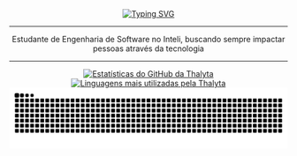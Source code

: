 <div align="center">
  <a href="https://git.io/typing-svg">
    <img src="https://readme-typing-svg.demolab.com?font=Fira+Code&weight=500&size=22&pause=1000&color=FF00F6&center=true&vCenter=true&random=false&width=524&lines=%E2%8A%B9+Welcome+to+my+profile!+%CB%99%E1%B5%95%CB%99+%E2%8A%B9+" alt="Typing SVG">
  </a>
</div>

---

<p align="center">Estudante de Engenharia de Software no Inteli, buscando sempre impactar pessoas através da tecnologia</p>

---

<div align="center">
  <a href="https://www.linkedin.com/in/thalyta-viana/" target="_blank">
    <img height="180em" src="https://github-readme-stats.vercel.app/api?username=thalytaviana&hide=stars,prs&show_icons=true&theme=jolly" alt="Estatísticas do GitHub da Thalyta"/>
  </a>
  <a href="https://github.com/thalytaviana" target="_blank">
    <img height="180em" src="https://github-readme-stats.vercel.app/api/top-langs/?username=thalytaviana&theme=jolly&layout=compact" alt="Linguagens mais utilizadas pela Thalyta"/>
  </a>
</div>

<div align="center">
  <img src="https://github.com/thalytaviana/thalytaviana/blob/output/github-contribution-grid-snake.svg" alt="Snake animation"/>
</div>
